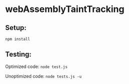 # webAssemblyTaintTracking

## Setup:
```npm install```

## Testing:
Optimized code:
```node test.js```

Unoptimized code:
```node tests.js -u```
